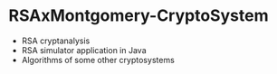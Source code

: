 # RSAxMontgomery-CryptoSystem

- RSA cryptanalysis
- RSA simulator application in Java
- Algorithms of some other cryptosystems
